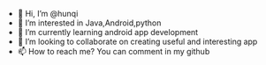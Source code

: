 - 👋 Hi, I’m @hunqi
- 👀 I’m interested in Java,Android,python
- 🌱 I’m currently learning android app development
- 💞️ I’m looking to collaborate on creating useful and interesting app
- 📫 How to reach me? You can comment in my github

<!---
hunqi/hunqi is a ✨ special ✨ repository because its `README.md` (this file) appears on your GitHub profile.
You can click the Preview link to take a look at your changes.
--->
